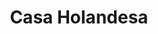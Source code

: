 ---
title: "Casa Holandesa"
url: /ciudad-autonoma-de-buenos-aires/casa-holandesa-virrey-del-pino/
shop: Textil
---